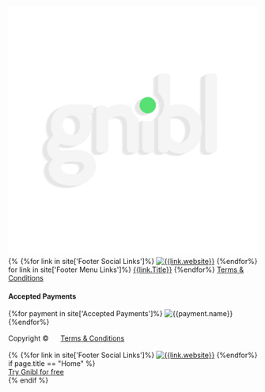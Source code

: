 <footer class="cardboard-bg">
  <div class="footer-wave wave cardboard-bg"></div>
  <div class="container">
    <div class="row">
      <div class="col-sm-12">
        <img class="logo" src="/assets/images/logo.svg" alt="Gnibl" style="display: inline-block;">
        <div class="social visible-xs" style="float:right">
          {%for link in site['Footer Social Links']%}
          <a href="{{link.url}}"><img src="{{link.image}}" alt="{{link.website}}"></a>
          {%endfor%}
        </div>
        <div class="footer-links">
          {%for link in site['Footer Menu Links']%}
          <a href="{{link.URL}}">{{link.Title}}</a>
          {%endfor%}
          <a href="" class="visible-xs">Terms &amp; Conditions</a>
        </div>
      </div>
    </div>
    <div class="row">
      <div class="accepted-payments col-sm-4">
        <h4>Accepted Payments</h4>
        {%for payment in site['Accepted Payments']%}
        <img src="{{payment.image}}" alt="{{payment.name}}"></a>
        {%endfor%}
      </div>
      <div class="col-sm-8 hidden-xs">
      </div>
    </div>
    <div class="row">
      <div class="col-sm-12">
        <span style="line-height: 50px">Copyright &copy;<script>document.write(new Date().getFullYear())</script></span>
        <a style="margin-left: 20px; line-height: 50px" class="hidden-xs" href="">Terms &amp; Conditions</a>
        <div class="social hidden-xs" style="float:right">
          {%for link in site['Footer Social Links']%}
          <a href="{{link.url}}"><img src="{{link.image}}" alt="{{link.website}}"></a>
          {%endfor%}
        </div>
      </div>
    </div>
  </div>
</footer>
{% if page.title == "Home" %}
<div class="fixed-cta"><a class="btn btn-red" href="/trial"><span>Try Gnibl for free</span></a></div>
{% endif %}

<!--LEAN BOOTSTRAP-->
<script src="/assets/bootstrap/js/bootstrap.min.js"></script>
<!--SLICK CAROUSEL-->
<link rel="stylesheet" type="text/css" href="//cdn.jsdelivr.net/jquery.slick/1.6.0/slick.css"/>
<script type="text/javascript" src="//cdn.jsdelivr.net/jquery.slick/1.6.0/slick.min.js"></script>
<!--VALIDATION-->
<script src="https://cdnjs.cloudflare.com/ajax/libs/jquery-validate/1.15.0/jquery.validate.min.js"></script>
<!--INSTAFEED-->
<script src="/assets/script/instafeed.js"></script>
<meta name="viewport" content="width=device-width, initial-scale=1.0">

